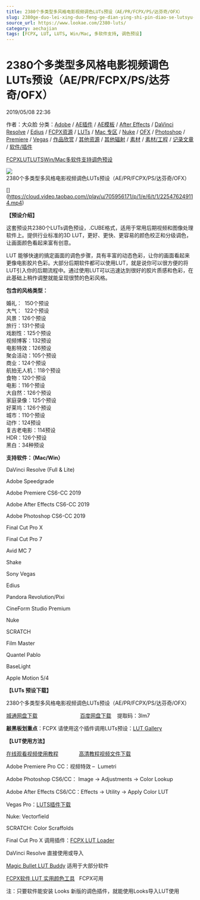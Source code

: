 ```yaml
---
title: 2380个多类型多风格电影视频调色LUTs预设（AE/PR/FCPX/PS/达芬奇/OFX）
slug: 2380ge-duo-lei-xing-duo-feng-ge-dian-ying-shi-pin-diao-se-lutsyu-she-ae-pr-fcpx-ps-da-fen-qi-ofx
source_url: https://www.lookae.com/2380-luts/
category: aechajian
tags: [FCPX, LUT, LUTS, Win/Mac, 多软件支持, 调色预设]
---
```

# 2380个多类型多风格电影视频调色LUTs预设（AE/PR/FCPX/PS/达芬奇/OFX）

2019/05/08 22:36

作者：大众脸
分类：[Adobe](https://www.lookae.com/qitarjcj/adobezy/) / [AE插件](https://www.lookae.com/after-effects/aechajian/) / [AE模板](https://www.lookae.com/after-effects/other-after-effects/) / [After Effects](https://www.lookae.com/after-effects/) / [DaVinci Resolve](https://www.lookae.com/qitarjcj/resolvezy/) / [Edius](https://www.lookae.com/qitarjcj/ediuszy/) / [FCPX资源](https://www.lookae.com/fcpx/) / [LUTs](https://www.lookae.com/sucai/lutsfile/) / [Mac 专区](https://www.lookae.com/mac-osx/) / [Nuke](https://www.lookae.com/qitarjcj/nukezy/) / [OFX](https://www.lookae.com/qitarjcj/ofxzy/) / [Photoshop](https://www.lookae.com/qitarjcj/pszy/) / [Premiere](https://www.lookae.com/qitarjcj/premierezy/) / [Vegas](https://www.lookae.com/qitarjcj/vegaszy/) / [作品欣赏](https://www.lookae.com/show/) / [其他资源](https://www.lookae.com/qitarjcj/otherzy/) / [其他辐射](https://www.lookae.com/others/) / [素材](https://www.lookae.com/sucai/) / [素材/工程](https://www.lookae.com/others/sucaigongcheng/) / [记录文章](https://www.lookae.com/show/record/) / [软件/插件](https://www.lookae.com/qitarjcj/)

[FCPX](https://www.lookae.com/tag/fcpx/)[LUT](https://www.lookae.com/tag/lut/)[LUTS](https://www.lookae.com/tag/luts/)[Win/Mac](https://www.lookae.com/tag/winmac/)[多软件支持](https://www.lookae.com/tag/%e5%a4%9a%e8%bd%af%e4%bb%b6%e6%94%af%e6%8c%81/)[调色预设](https://www.lookae.com/tag/%e8%b0%83%e8%89%b2%e9%a2%84%e8%ae%be/)

![2380个多类型多风格电影视频调色LUTs预设（AE/PR/FCPX/PS/达芬奇/OFX）](https://www.lookae.com/wp-content/uploads/2019/05/2380-LUT.jpg "2380个多类型多风格电影视频调色LUTs预设（AE/PR/FCPX/PS/达芬奇/OFX）-LookAE.com")

[﻿[﻿]("https://cloud.video.taobao.com//play/u/705956171/p/1/e/6/t/1/225476249114.mp4)](https://cloud.video.taobao.com//play/u/705956171/p/1/e/6/t/1/225476249114.mp4)

**【预设介绍】**

这套预设共2380个LUTs调色预设，.CUBE格式，适用于常用后期视频和图像处理软件上。提供行业标准的3D LUT，更好、更快、更容易的颜色校正和分级调色，让画面颜色看起来富有创意。

LUT 能够快速的搞定画面的调色步骤，具有丰富的动态色彩，让你的画面看起来更像电影胶片色彩。大部分后期软件都可以使用LUT，就是说你可以很方便的将LUT引入你的后期流程中。通过使用LUT可以迅速达到很好的胶片质感和色彩，在此基础上稍作调整就能呈现很赞的色彩风格。

**包含的风格类型：**

婚礼：  150个预设  
大气：  122个预设  
风景：126个预设  
旅行：131个预设  
戏剧性：125个预设  
视频博客：132预设  
电影特效：126预设  
聚会活动：105个预设  
商业：124个预设  
航拍无人机：118个预设  
食物：120个预设  
电影：116个预设  
大自然：126个预设  
家庭录像：125个预设  
好莱坞：126个预设  
城市：110个预设  
动作：124预设  
复古老电影：114预设  
HDR：126个预设  
黑白：34种预设

**支持软件：（Mac/Win）**

DaVinci Resolve (Full & Lite)

Adobe Speedgrade

Adobe Premiere CS6-CC 2019

Adobe After Effects CS6-CC 2019

Adobe Photoshop CS6-CC 2019

Final Cut Pro X

Final Cut Pro 7

Avid MC 7

Shake

Sony Vegas

Edius

Pandora Revolution/Pixi

CineForm Studio Premium

Nuke

SCRATCH

Film Master

Quantel Pablo

BaseLight

Apple Motion 5/4

**【LUTs 预设下载】**

2380个多类型多风格电影视频调色LUTs预设（AE/PR/FCPX/PS/达芬奇/OFX）

[城通网盘下载](https://lookae.ctfile.com/fs/680462-373302409)                             [百度网盘下载](https://pan.baidu.com/s/1sdi9Wvh6wm4xBN_oZnDSxA)    提取码：3lm7

**敲黑板划重点**：FCPX 请使用这个插件调用LUTs预设：[LUT Gallery](https://www.lookae.com/lut-gallery/)

**【LUT使用方法】**

[在线观看视频使用教程](https://cloud.video.taobao.com//play/u/705956171/p/1/e/6/t/1/33494167.mp4)              [高清教程视频文件下载](https://pan.baidu.com/s/1dEdBwA1)

Adobe Premiere Pro CC：视频特效 –  Lumetri

Adobe Photoshop CS6/CC： Image → Adjustments → Color Lookup

Adobe After Effects CS6/CC：Effects → Utility → Apply Color LUT

Vegas Pro：[LUTS插件下载](https://www.lookae.com/ofxlut/)

Nuke: Vectorfield

SCRATCH: Color Scraffolds

Final Cut Pro X 调用插件：[FCPX LUT Loader](https://www.lookae.com/lut-loader-15s/)

DaVinci Resolve 直接使用或导入

[Magic Bullet LUT Buddy](https://www.redgiant.com/downloads/free-products/) 适用于大部分软件

[FCPX软件 LUT 实用颜色工具](https://www.lookae.com/fcpx-lut/)   FCPX可用

注：只要软件能安装 Looks 新版的调色插件，就能使用Looks导入LUT使用
